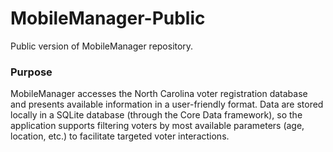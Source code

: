 # MobileManager-Public
Public version of MobileManager repository.

### Purpose
MobileManager accesses the North Carolina voter registration database and presents available information in a user-friendly format. Data are stored locally in a SQLite database (through the Core Data framework), so the application supports filtering voters by most available parameters (age, location, etc.) to facilitate targeted voter interactions.
